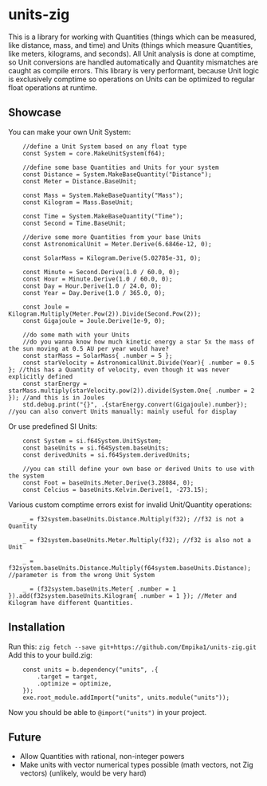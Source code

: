 # units-zig
This is a library for working with Quantities (things which can be measured, like distance, mass, and time) and Units (things which measure Quantities, like meters, kilograms, and seconds). 
All Unit analysis is done at comptime, so Unit conversions are handled automatically and Quantity mismatches are caught as compile errors. 
This library is very performant, because Unit logic is exclusively comptime so operations on Units can be optimized to regular float operations at runtime.

## Showcase
You can make your own Unit System:
```zig
    //define a Unit System based on any float type
    const System = core.MakeUnitSystem(f64);

    //define some base Quantities and Units for your system
    const Distance = System.MakeBaseQuantity("Distance");
    const Meter = Distance.BaseUnit;

    const Mass = System.MakeBaseQuantity("Mass");
    const Kilogram = Mass.BaseUnit;

    const Time = System.MakeBaseQuantity("Time");
    const Second = Time.BaseUnit;

    //derive some more Quantities from your base Units
    const AstronomicalUnit = Meter.Derive(6.6846e-12, 0);

    const SolarMass = Kilogram.Derive(5.02785e-31, 0);

    const Minute = Second.Derive(1.0 / 60.0, 0);
    const Hour = Minute.Derive(1.0 / 60.0, 0);
    const Day = Hour.Derive(1.0 / 24.0, 0);
    const Year = Day.Derive(1.0 / 365.0, 0);

    const Joule = Kilogram.Multiply(Meter.Pow(2)).Divide(Second.Pow(2));
    const Gigajoule = Joule.Derive(1e-9, 0);

    //do some math with your Units
    //do you wanna know how much kinetic energy a star 5x the mass of the sun moving at 0.5 AU per year would have?
    const starMass = SolarMass{ .number = 5 };
    const starVelocity = AstronomicalUnit.Divide(Year){ .number = 0.5 }; //this has a Quantity of velocity, even though it was never explicitly defined
    const starEnergy = starMass.multiply(starVelocity.pow(2)).divide(System.One{ .number = 2 }); //and this is in Joules
    std.debug.print("{}", .{starEnergy.convert(Gigajoule).number}); //you can also convert Units manually: mainly useful for display
```

Or use predefined SI Units:
```zig
    const System = si.f64System.UnitSystem;
    const baseUnits = si.f64System.baseUnits;
    const derivedUnits = si.f64System.derivedUnits;

    //you can still define your own base or derived Units to use with the system
    const Foot = baseUnits.Meter.Derive(3.28084, 0);
    const Celcius = baseUnits.Kelvin.Derive(1, -273.15);
```

Various custom comptime errors exist for invalid Unit/Quantity operations:
```zig
    _ = f32system.baseUnits.Distance.Multiply(f32); //f32 is not a Quantity

    _ = f32system.baseUnits.Meter.Multiply(f32); //f32 is also not a Unit

    _ = f32system.baseUnits.Distance.Multiply(f64system.baseUnits.Distance); //parameter is from the wrong Unit System

    _ = (f32system.baseUnits.Meter{ .number = 1 }).add(f32system.baseUnits.Kilogram{ .number = 1 }); //Meter and Kilogram have different Quantities.
```

## Installation
Run this: `zig fetch --save git+https://github.com/Empika1/units-zig.git`  
Add this to your build.zig:
```zig
    const units = b.dependency("units", .{
        .target = target,
        .optimize = optimize,
    });
    exe.root_module.addImport("units", units.module("units"));
```
Now you should be able to `@import("units")` in your project.

## Future
- Allow Quantities with rational, non-integer powers
- Make units with vector numerical types possible (math vectors, not Zig vectors) (unlikely, would be very hard)
